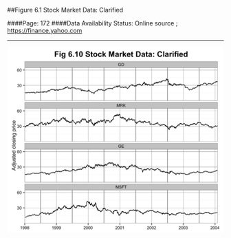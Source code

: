 ##Figure 6.1 Stock Market Data: Clarified

####Page: 172
####Data Availability Status: Online source ; https://finance.yahoo.com
***
![`Stock Market Data: Clarified`](fig06-10_stock-market-data-clarified.png)


